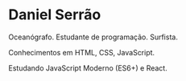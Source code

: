 # Daniel Serrão

Oceanógrafo.
Estudante de programação.
Surfista.

Conhecimentos em HTML, CSS, JavaScript.

Estudando JavaScript Moderno (ES6+) e React.
